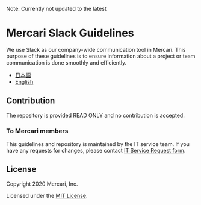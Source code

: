 Note: Currently not updated to the latest

# Mercari Slack Guidelines

We use Slack as our company-wide communication tool in Mercari. This purpose of these guidelines is to ensure information about a  project or team communication is done smoothly and efficiently.

- [日本語](Slack_Guidelines_Ja.md)
- [English](Slack_Guidelines_En.md)

## Contribution

The repository is provided READ ONLY and no contribution is accepted.

### To Mercari members

This guidelines and repository is maintained by the IT service team. If you have any requests for changes, please contact [IT Service Request form](https://mercari.atlassian.net/servicedesk/customer/portal/6/group/67/create/86).

## License

Copyright 2020 Mercari, Inc.

Licensed under the [MIT License](LICENSE).
